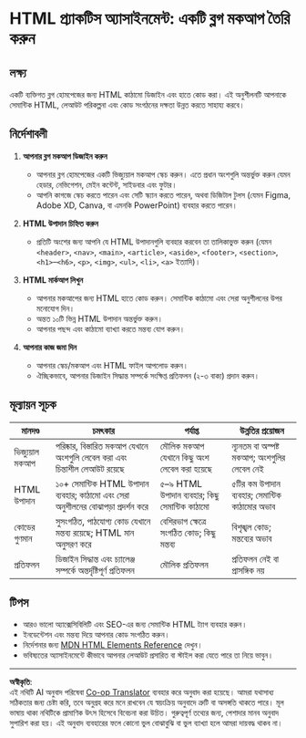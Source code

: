 <!--
CO_OP_TRANSLATOR_METADATA:
{
  "original_hash": "5a764667bbe82aa72ac0a67f4c97ff4a",
  "translation_date": "2025-10-03T09:15:08+00:00",
  "source_file": "3-terrarium/1-intro-to-html/assignment.md",
  "language_code": "bn"
}
-->
# HTML প্র্যাকটিস অ্যাসাইনমেন্ট: একটি ব্লগ মকআপ তৈরি করুন

## লক্ষ্য

একটি ব্যক্তিগত ব্লগ হোমপেজের জন্য HTML কাঠামো ডিজাইন এবং হাতে কোড করা। এই অনুশীলনটি আপনাকে সেমান্টিক HTML, লেআউট পরিকল্পনা এবং কোড সংগঠনের দক্ষতা উন্নত করতে সাহায্য করবে।

## নির্দেশাবলী

1. **আপনার ব্লগ মকআপ ডিজাইন করুন**
   - আপনার ব্লগ হোমপেজের একটি ভিজ্যুয়াল মকআপ স্কেচ করুন। এতে প্রধান অংশগুলি অন্তর্ভুক্ত করুন যেমন হেডার, নেভিগেশন, মেইন কন্টেন্ট, সাইডবার এবং ফুটার।
   - আপনি কাগজে স্কেচ করতে পারেন এবং সেটি স্ক্যান করতে পারেন, অথবা ডিজিটাল টুলস (যেমন Figma, Adobe XD, Canva, বা এমনকি PowerPoint) ব্যবহার করতে পারেন।

2. **HTML উপাদান চিহ্নিত করুন**
   - প্রতিটি অংশের জন্য আপনি যে HTML উপাদানগুলি ব্যবহার করবেন তা তালিকাভুক্ত করুন (যেমন `<header>`, `<nav>`, `<main>`, `<article>`, `<aside>`, `<footer>`, `<section>`, `<h1>`–`<h6>`, `<p>`, `<img>`, `<ul>`, `<li>`, `<a>` ইত্যাদি)।

3. **HTML মার্কআপ লিখুন**
   - আপনার মকআপের জন্য HTML হাতে কোড করুন। সেমান্টিক কাঠামো এবং সেরা অনুশীলনের উপর মনোযোগ দিন।
   - অন্তত ১০টি ভিন্ন HTML উপাদান অন্তর্ভুক্ত করুন।
   - আপনার পছন্দ এবং কাঠামো ব্যাখ্যা করতে মন্তব্য যোগ করুন।

4. **আপনার কাজ জমা দিন**
   - আপনার স্কেচ/মকআপ এবং HTML ফাইল আপলোড করুন।
   - ঐচ্ছিকভাবে, আপনার ডিজাইন সিদ্ধান্ত সম্পর্কে সংক্ষিপ্ত প্রতিফলন (২-৩ বাক্য) প্রদান করুন।

## মূল্যায়ন সূচক

| মানদণ্ড          | চমৎকার                                                                                     | পর্যাপ্ত                                                                         | উন্নতির প্রয়োজন                                                               |
|------------------|--------------------------------------------------------------------------------------------|----------------------------------------------------------------------------------|---------------------------------------------------------------------------------|
| ভিজ্যুয়াল মকআপ  | পরিষ্কার, বিস্তারিত মকআপ যেখানে অংশগুলি লেবেল করা এবং চিন্তাশীল লেআউট রয়েছে               | মৌলিক মকআপ যেখানে কিছু অংশ লেবেল করা হয়েছে                                     | ন্যূনতম বা অস্পষ্ট মকআপ; অংশগুলির লেবেল নেই                                    |
| HTML উপাদান      | ১০+ সেমান্টিক HTML উপাদান ব্যবহার; কাঠামো এবং সেরা অনুশীলনের বোঝাপড়া প্রদর্শন করে         | ৫–৯ HTML উপাদান ব্যবহার; কিছু সেমান্টিক কাঠামো                                   | ৫টির কম উপাদান ব্যবহার; সেমান্টিক কাঠামোর অভাব                                  |
| কোডের গুণমান     | সুসংগঠিত, পাঠযোগ্য কোড যেখানে মন্তব্য রয়েছে; HTML মান অনুসরণ করে                          | বেশিরভাগ ক্ষেত্রে সংগঠিত কোড; কিছু মন্তব্য                                      | বিশৃঙ্খল কোড; মন্তব্যের অভাব                                                   |
| প্রতিফলন         | ডিজাইন সিদ্ধান্ত এবং চ্যালেঞ্জ সম্পর্কে অন্তর্দৃষ্টিপূর্ণ প্রতিফলন                          | মৌলিক প্রতিফলন                                                                   | প্রতিফলন নেই বা প্রাসঙ্গিক নয়                                                  |

## টিপস

- আরও ভালো অ্যাক্সেসিবিলিটি এবং SEO-এর জন্য সেমান্টিক HTML ট্যাগ ব্যবহার করুন।
- ইনডেন্টেশন এবং মন্তব্য দিয়ে আপনার কোড সংগঠিত করুন।
- নির্দেশনার জন্য [MDN HTML Elements Reference](https://developer.mozilla.org/en-US/docs/Web/HTML/Element) দেখুন।
- ভবিষ্যতের অ্যাসাইনমেন্টে কীভাবে আপনার লেআউট প্রসারিত বা স্টাইল করা যেতে পারে তা নিয়ে ভাবুন।

---

**অস্বীকৃতি**:  
এই নথিটি AI অনুবাদ পরিষেবা [Co-op Translator](https://github.com/Azure/co-op-translator) ব্যবহার করে অনুবাদ করা হয়েছে। আমরা যথাসাধ্য সঠিকতার জন্য চেষ্টা করি, তবে অনুগ্রহ করে মনে রাখবেন যে স্বয়ংক্রিয় অনুবাদে ত্রুটি বা অসঙ্গতি থাকতে পারে। মূল ভাষায় থাকা নথিটিকে প্রামাণিক উৎস হিসেবে বিবেচনা করা উচিত। গুরুত্বপূর্ণ তথ্যের জন্য, পেশাদার মানব অনুবাদ সুপারিশ করা হয়। এই অনুবাদ ব্যবহারের ফলে কোনো ভুল বোঝাবুঝি বা ভুল ব্যাখ্যা হলে আমরা দায়বদ্ধ থাকব না।